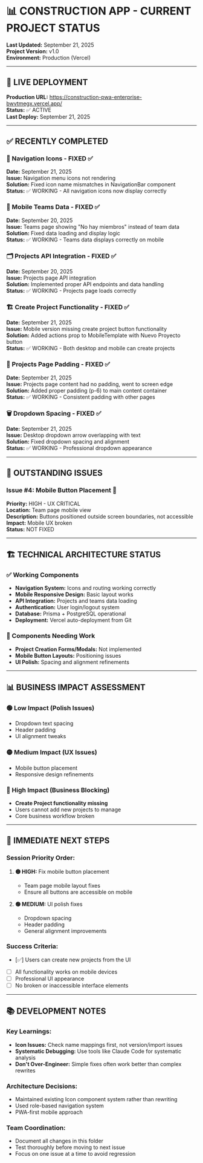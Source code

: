# 📊 CONSTRUCTION APP - CURRENT PROJECT STATUS
**Last Updated:** September 21, 2025  
**Project Version:** v1.0  
**Environment:** Production (Vercel)

---

## 🚀 LIVE DEPLOYMENT
**Production URL:** https://construction-pwa-enterprise-bwvtmegx.vercel.app/  
**Status:** ✅ ACTIVE  
**Last Deploy:** September 21, 2025

---

## ✅ RECENTLY COMPLETED

### 🎯 Navigation Icons - FIXED ✅
**Date:** September 21, 2025  
**Issue:** Navigation menu icons not rendering  
**Solution:** Fixed icon name mismatches in NavigationBar component  
**Status:** ✅ WORKING - All navigation icons now display correctly

### 📱 Mobile Teams Data - FIXED ✅
**Date:** September 20, 2025  
**Issue:** Teams page showing "No hay miembros" instead of team data  
**Solution:** Fixed data loading and display logic  
**Status:** ✅ WORKING - Teams data displays correctly on mobile

### 🗂️ Projects API Integration - FIXED ✅
**Date:** September 20, 2025  
**Issue:** Projects page API integration  
**Solution:** Implemented proper API endpoints and data handling  
**Status:** ✅ WORKING - Projects page loads correctly

### 🏗️ Create Project Functionality - FIXED ✅
**Date:** September 21, 2025  
**Issue:** Mobile version missing create project button functionality  
**Solution:** Added actions prop to MobileTemplate with Nuevo Proyecto button  
**Status:** ✅ WORKING - Both desktop and mobile can create projects

### 📍 Projects Page Padding - FIXED ✅
**Date:** September 21, 2025  
**Issue:** Projects page content had no padding, went to screen edge  
**Solution:** Added proper padding (p-6) to main content container  
**Status:** ✅ WORKING - Consistent padding with other pages

### 🗑️ Dropdown Spacing - FIXED ✅
**Date:** September 21, 2025  
**Issue:** Desktop dropdown arrow overlapping with text  
**Solution:** Fixed dropdown spacing and alignment  
**Status:** ✅ WORKING - Professional dropdown appearance

---

## 🔴 OUTSTANDING ISSUES

### Issue #4: Mobile Button Placement 🔴
**Priority:** HIGH - UX CRITICAL  
**Location:** Team page mobile view  
**Description:** Buttons positioned outside screen boundaries, not accessible  
**Impact:** Mobile UX broken  
**Status:** NOT FIXED

---

## 🏗️ TECHNICAL ARCHITECTURE STATUS

### ✅ Working Components
- **Navigation System:** Icons and routing working correctly
- **Mobile Responsive Design:** Basic layout works
- **API Integration:** Projects and teams data loading
- **Authentication:** User login/logout system
- **Database:** Prisma + PostgreSQL operational
- **Deployment:** Vercel auto-deployment from Git

### 🔧 Components Needing Work
- **Project Creation Forms/Modals:** Not implemented
- **Mobile Button Layouts:** Positioning issues
- **UI Polish:** Spacing and alignment refinements

---

## 📊 BUSINESS IMPACT ASSESSMENT

### 🟢 Low Impact (Polish Issues)
- Dropdown text spacing
- Header padding
- UI alignment tweaks

### 🟡 Medium Impact (UX Issues)  
- Mobile button placement
- Responsive design refinements

### 🔴 High Impact (Business Blocking)
- **Create Project functionality missing**
- Users cannot add new projects to manage
- Core business workflow broken

---

## 🎯 IMMEDIATE NEXT STEPS

### Session Priority Order:
1. **🟡 HIGH:** Fix mobile button placement
   - Team page mobile layout fixes
   - Ensure all buttons are accessible on mobile

2. **🟢 MEDIUM:** UI polish fixes
   - Dropdown spacing
   - Header padding
   - General alignment improvements

### Success Criteria:
- [✅] Users can create new projects from the UI
- [ ] All functionality works on mobile devices
- [ ] Professional UI appearance
- [ ] No broken or inaccessible interface elements

---

## 📚 DEVELOPMENT NOTES

### Key Learnings:
- **Icon Issues:** Check name mappings first, not version/import issues
- **Systematic Debugging:** Use tools like Claude Code for systematic analysis
- **Don't Over-Engineer:** Simple fixes often work better than complex rewrites

### Architecture Decisions:
- Maintained existing Icon component system rather than rewriting
- Used role-based navigation system
- PWA-first mobile approach

### Team Coordination:
- Document all changes in this folder
- Test thoroughly before moving to next issue
- Focus on one issue at a time to avoid regression
